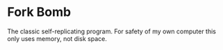 Fork Bomb
=========

The classic self-replicating program.
For safety of my own computer this only uses memory, not disk space.
